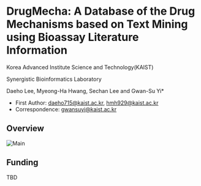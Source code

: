 # DrugMecha: A Database of the Drug Mechanisms based on Text Mining using Bioassay Literature Information

Korea Advanced Institute Science and Technology(KAIST)

Synergistic Bioinformatics Laboratory

Daeho Lee, Myeong-Ha Hwang, Sechan Lee and Gwan-Su Yi*
* First Author: daeho715@kaist.ac.kr, hmh929@kaist.ac.kr
* Correspondence: gwansuyi@kaist.ac.kr


## Overview

![Main](https://github.com/MyeongHaHwang/DrugMecha/assets/35724555/f5c5f196-52a3-44ba-88e3-2150cef2c243.png)


## Funding
TBD
